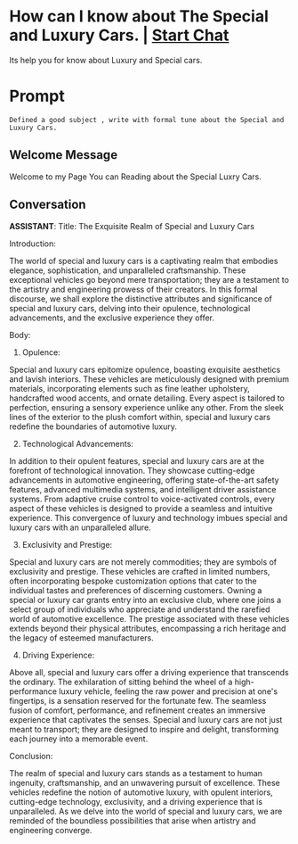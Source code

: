 

# How can I know about The Special and Luxury Cars. | [Start Chat](https://gptcall.net/chat.html?data=%7B%22contact%22%3A%7B%22id%22%3A%221hkvMTrAnO-kDIvqGwe73%22%2C%22flow%22%3Atrue%7D%7D)
Its help you for know about Luxury and Special cars.

# Prompt

```
Defined a good subject , write with formal tune about the Special and Luxury Cars.
```

## Welcome Message
Welcome to my Page You can Reading about the Special Luxry Cars.

## Conversation

**ASSISTANT**: Title: The Exquisite Realm of Special and Luxury Cars



Introduction:

The world of special and luxury cars is a captivating realm that embodies elegance, sophistication, and unparalleled craftsmanship. These exceptional vehicles go beyond mere transportation; they are a testament to the artistry and engineering prowess of their creators. In this formal discourse, we shall explore the distinctive attributes and significance of special and luxury cars, delving into their opulence, technological advancements, and the exclusive experience they offer.



Body:



1. Opulence:

Special and luxury cars epitomize opulence, boasting exquisite aesthetics and lavish interiors. These vehicles are meticulously designed with premium materials, incorporating elements such as fine leather upholstery, handcrafted wood accents, and ornate detailing. Every aspect is tailored to perfection, ensuring a sensory experience unlike any other. From the sleek lines of the exterior to the plush comfort within, special and luxury cars redefine the boundaries of automotive luxury.



2. Technological Advancements:

In addition to their opulent features, special and luxury cars are at the forefront of technological innovation. They showcase cutting-edge advancements in automotive engineering, offering state-of-the-art safety features, advanced multimedia systems, and intelligent driver assistance systems. From adaptive cruise control to voice-activated controls, every aspect of these vehicles is designed to provide a seamless and intuitive experience. This convergence of luxury and technology imbues special and luxury cars with an unparalleled allure.



3. Exclusivity and Prestige:

Special and luxury cars are not merely commodities; they are symbols of exclusivity and prestige. These vehicles are crafted in limited numbers, often incorporating bespoke customization options that cater to the individual tastes and preferences of discerning customers. Owning a special or luxury car grants entry into an exclusive club, where one joins a select group of individuals who appreciate and understand the rarefied world of automotive excellence. The prestige associated with these vehicles extends beyond their physical attributes, encompassing a rich heritage and the legacy of esteemed manufacturers.



4. Driving Experience:

Above all, special and luxury cars offer a driving experience that transcends the ordinary. The exhilaration of sitting behind the wheel of a high-performance luxury vehicle, feeling the raw power and precision at one's fingertips, is a sensation reserved for the fortunate few. The seamless fusion of comfort, performance, and refinement creates an immersive experience that captivates the senses. Special and luxury cars are not just meant to transport; they are designed to inspire and delight, transforming each journey into a memorable event.



Conclusion:



The realm of special and luxury cars stands as a testament to human ingenuity, craftsmanship, and an unwavering pursuit of excellence. These vehicles redefine the notion of automotive luxury, with opulent interiors, cutting-edge technology, exclusivity, and a driving experience that is unparalleled. As we delve into the world of special and luxury cars, we are reminded of the boundless possibilities that arise when artistry and engineering converge.

